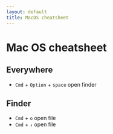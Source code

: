 ```yaml
---
layout: default
title: MacOS cheatsheet
---
```


# Mac OS cheatsheet

## Everywhere
* `Cmd` + `Option` + `space` open finder

## Finder
* `Cmd` + `o` open file
* `Cmd` + `↓` open file
